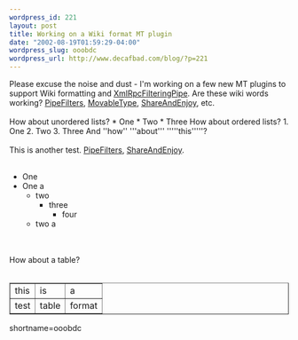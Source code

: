```yaml
--- 
wordpress_id: 221
layout: post
title: Working on a Wiki format MT plugin
date: "2002-08-19T01:59:29-04:00"
wordpress_slug: ooobdc
wordpress_url: http://www.decafbad.com/blog/?p=221
---
```

<MTWikiFormat prefix="http://www.decafbad.com/twiki/bin/view/Main/" extended="1">
Please excuse the noise and dust - I'm working on a few new MT plugins to support Wiki formatting and <a href="http://www.decafbad.com/twiki/bin/view/Main/XmlRpcFilteringPipe">XmlRpcFilteringPipe</a>.  Are these wiki words working? <a href="http://www.decafbad.com/twiki/bin/view/Main/PipeFilters">PipeFilters</a>, <a href="http://www.decafbad.com/twiki/bin/view/Main/MovableType">MovableType</a>, <a href="http://www.decafbad.com/twiki/bin/view/Main/ShareAndEnjoy">ShareAndEnjoy</a>, etc.
<br /><br />
How about unordered lists?
    * One
    * Two
    * Three
How about ordered lists?
    1. One
    2. Two
    3. Three
And ''how'' '''about''' '''''this'''''?
</MTWikiFormat>
<br /><br />
This is another test.  <a href="http://www.decafbad.com/twiki/bin/view/Main/PipeFilters">PipeFilters</a>, <a href="http://www.decafbad.com/twiki/bin/view/Main/ShareAndEnjoy">ShareAndEnjoy</a>.
<br /><br />
<ul>
<li> One
</li>
<li> One a
<ul>
<li> two
<ul>
<li> three
<ul>
<li> four
</li>
</ul>
</li>
</ul>
</li>
<li> two a
</li>
</ul>
</li>
</ul>
<br /><br />
How about a table?
<br /><br />
<table border="1" cellspacing="0" cellpadding="4"> <tr><td>  this  </td><td>  is  </td><td>  a  </td></tr>
<tr><td>  test  </td><td>  table  </td><td>  format  </td></tr>
</table>
<!--more-->
shortname=ooobdc
